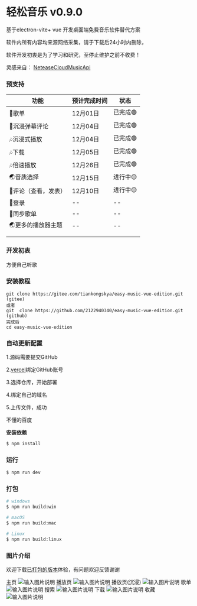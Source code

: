 # 轻松音乐 v0.9.0

基于electron-vite+ vue 开发桌面端免费音乐软件替代方案

软件内所有内容均来源网络采集，请于下载后24小时内删除，

软件开发初衷是为了学习和研究，至停止维护之前不收费！

灵感来自：
[NeteaseCloudMusicApi](https://github.com/Binaryify/NeteaseCloudMusicApi)

### 预支持
| 功能          | 预计完成时间 | 状态    |
|-------------|--------|-------|
| 💖歌单        | 12月01日 | 已完成🟢 |
| 🎵沉浸弹幕评论    | 12月04日 | 已完成🟢 |
| 🎶沉浸式播放     | 12月04日 | 已完成🟢 |
| 🎶下载     | 12月05日 | 已完成🟢 |
| 🎶倍速播放     | 12月26日 | 已完成🟢 |
| 🌏音质选择      | 12月15日 | 进行中🟡 |
| 🔴评论（查看，发表） | 12月10日 | 进行中🟡 |
| 📁登录        | --     | --    |
| 🎀同步歌单      | --     | --    |
| 🌏更多的播放器主题  | --     | --    |
|             |        |       |
|             |        |       |




### 开发初衷
方便自己听歌

### 安装教程
```
git clone https://gitee.com/tiankongskya/easy-music-vue-edition.git (gitee)
或者
git  clone https://github.com/2122940340/easy-music-vue-edition.git (github)
完成后
cd easy-music-vue-edition
```
### 自动更新配置
1.源码需要提交GitHub

2.[vercel](https://vercel.com/)绑定GitHub账号

3.选择仓库，开始部署

4.绑定自己的域名

5.上传文件，成功

不懂的百度

**安装依赖** 
```bash
$ npm install
```

### 运行

```bash
$ npm run dev
```

### 打包

```bash
# windows
$ npm run build:win

# macOS
$ npm run build:mac

# Linux
$ npm run build:linux
```

### 图片介绍
欢迎下载[已打包的版本](https://gitee.com/tiankongskya/easy-music-vue-edition/releases/)体验，有问题欢迎反馈谢谢

主页
![输入图片说明](src/renderer/src/assets/b6.png)
播放页
![输入图片说明](src/renderer/src/assets/b2.png)
播放页(沉浸)
![输入图片说明](src/renderer/src/assets/b5.png)
歌单
![输入图片说明](src/renderer/src/assets/b9.png)
搜索
![输入图片说明](src/renderer/src/assets/b4.png)
下载
![输入图片说明](src/renderer/src/assets/b7.png)
收藏
![输入图片说明](src/renderer/src/assets/b8.png)